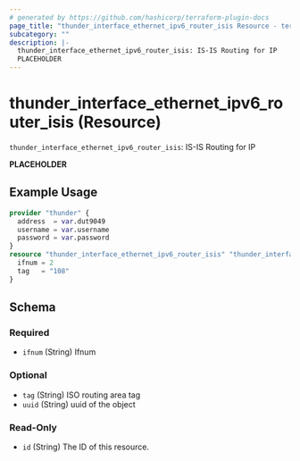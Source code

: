 ```yaml
---
# generated by https://github.com/hashicorp/terraform-plugin-docs
page_title: "thunder_interface_ethernet_ipv6_router_isis Resource - terraform-provider-thunder"
subcategory: ""
description: |-
  thunder_interface_ethernet_ipv6_router_isis: IS-IS Routing for IP
  PLACEHOLDER
---
```


# thunder_interface_ethernet_ipv6_router_isis (Resource)

`thunder_interface_ethernet_ipv6_router_isis`: IS-IS Routing for IP

__PLACEHOLDER__

## Example Usage

```terraform
provider "thunder" {
  address  = var.dut9049
  username = var.username
  password = var.password
}
resource "thunder_interface_ethernet_ipv6_router_isis" "thunder_interface_ethernet_ipv6_router_isis" {
  ifnum = 2
  tag   = "108"
}
```

<!-- schema generated by tfplugindocs -->
## Schema

### Required

- `ifnum` (String) Ifnum

### Optional

- `tag` (String) ISO routing area tag
- `uuid` (String) uuid of the object

### Read-Only

- `id` (String) The ID of this resource.


